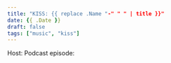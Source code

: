 ```yaml
---
title: "KISS: {{ replace .Name "-" " " | title }}"
date: {{ .Date }}
draft: false 
tags: ["music", "kiss"]
---
```


Host:
Podcast episode: